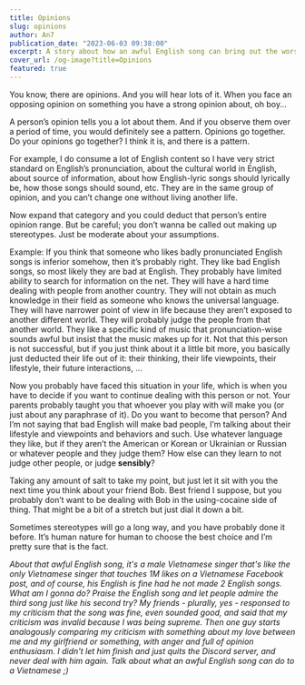 ```yaml
---
title: Opinions
slug: opinions
author: An7
publication_date: "2023-06-03 09:38:00"
excerpt: A story about how an awful English song can bring out the worst in a person.
cover_url: /og-image?title=Opinions
featured: true
---
```


You know, there are opinions. And you will hear lots of it. When you face an
opposing opinion on something you have a strong opinion about, oh boy…

A person’s opinion tells you a lot about them. And if you observe them over a
period of time, you would definitely see a pattern. Opinions go together. Do
your opinions go together? I think it is, and there is a pattern.

For example, I do consume a lot of English content so I have very strict
standard on English’s pronunciation, about the cultural world in English, about
source of information, about how English-lyric songs should lyrically be, how
those songs should sound, etc. They are in the same group of opinion, and you
can’t change one without living another life.

Now expand that category and you could deduct that person’s entire opinion
range. But be careful; you don’t wanna be called out making up stereotypes. Just
be moderate about your assumptions.

Example: If you think that someone who likes badly pronunciated English songs is
inferior somehow, then it’s probably right. They like bad English songs, so most
likely they are bad at English. They probably have limited ability to search for
information on the net. They will have a hard time dealing with people from
another country. They will not obtain as much knowledge in their field as
someone who knows the universal language. They will have narrower point of view
in life because they aren’t exposed to another different world. They will
probably judge the people from that another world. They like a specific kind of
music that pronunciation-wise sounds awful but insist that the music makes up
for it. Not that this person is not successful, but if you just think about it a
little bit more, you basically just deducted their life out of it: their
thinking, their life viewpoints, their lifestyle, their future interactions, …

Now you probably have faced this situation in your life, which is when you have
to decide if you want to continue dealing with this person or not. Your parents
probably taught you that whoever you play with will make you (or just about any
paraphrase of it). Do you want to become that person? And I’m not saying that
bad English will make bad people, I’m talking about their lifestyle and
viewpoints and behaviors and such. Use whatever language they like, but if they
aren’t the American or Korean or Ukrainian or Russian or whatever people and
they judge them? How else can they learn to not judge other people, or judge
**sensibly**?

Taking any amount of salt to take my point, but just let it sit with you the
next time you think about your friend Bob. Best friend I suppose, but you
probably don’t want to be dealing with Bob in the using-cocaine side of thing.
That might be a bit of a stretch but just dial it down a bit.

Sometimes stereotypes will go a long way, and you have probably done it before.
It’s human nature for human to choose the best choice and I’m pretty sure that
is the fact.

_About that awful English song, it's a male Vietnamese singer that's like the
only Vietnamese singer that touches 1M likes on a Vietnamese Facebook post, and
of course, his English is fine had he not made 2 English songs. What am I gonna
do? Praise the English song and let people admire the third song just like his
second try? My friends - plurally, yes - responsed to my criticism that the
song was fine, even sounded good, and said that my criticism was invalid
because I was being supreme. Then one guy starts analogously comparing my
criticism with something about my love between me and my girlfriend or
something, with anger and full of opinion enthusiasm. I didn't let him finish
and just quits the Discord server, and never deal with him again. Talk about
what an awful English song can do to a Vietnamese ;)_

